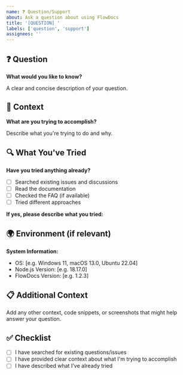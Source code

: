 ```yaml
---
name: ❓ Question/Support
about: Ask a question about using FlowDocs
title: '[QUESTION] '
labels: ['question', 'support']
assignees: ''
---
```


## ❓ Question

**What would you like to know?**

A clear and concise description of your question.

## 🎯 Context

**What are you trying to accomplish?**

Describe what you're trying to do and why.

## 🔍 What You've Tried

**Have you tried anything already?**

- [ ] Searched existing issues and discussions
- [ ] Read the documentation
- [ ] Checked the FAQ (if available)
- [ ] Tried different approaches

**If yes, please describe what you tried:**

## 🌍 Environment (if relevant)

**System Information:**
- OS: [e.g. Windows 11, macOS 13.0, Ubuntu 22.04]
- Node.js Version: [e.g. 18.17.0]
- FlowDocs Version: [e.g. 1.2.3]

## 📋 Additional Context

Add any other context, code snippets, or screenshots that might help answer your question.

## ✅ Checklist

- [ ] I have searched for existing questions/issues
- [ ] I have provided clear context about what I'm trying to accomplish
- [ ] I have described what I've already tried
